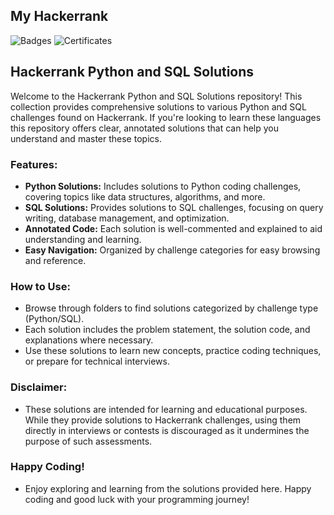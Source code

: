 ## My Hackerrank

![Badges](https://github.com/user-attachments/assets/1ec5b6d7-7a8b-4c7d-a9e0-701c72b24da0)    ![Certificates](https://github.com/user-attachments/assets/f01cee3a-4e13-4a14-9a7c-275119aa475d)


## Hackerrank Python and SQL Solutions

Welcome to the Hackerrank Python and SQL Solutions repository! This collection provides comprehensive solutions to various Python and SQL challenges found on Hackerrank. If you're looking to learn these languages this repository offers clear, annotated solutions that can help you understand and master these topics.

### Features:
- **Python Solutions:** Includes solutions to Python coding challenges, covering topics like data structures, algorithms, and more.
- **SQL Solutions:** Provides solutions to SQL challenges, focusing on query writing, database management, and optimization.
- **Annotated Code:** Each solution is well-commented and explained to aid understanding and learning.
- **Easy Navigation:** Organized by challenge categories for easy browsing and reference.

### How to Use:
- Browse through folders to find solutions categorized by challenge type (Python/SQL).
- Each solution includes the problem statement, the solution code, and explanations where necessary.
- Use these solutions to learn new concepts, practice coding techniques, or prepare for technical interviews.

### Disclaimer:
- These solutions are intended for learning and educational purposes. While they provide solutions to Hackerrank challenges, using them directly in interviews or contests is discouraged as it undermines the purpose of such assessments.

### Happy Coding!
- Enjoy exploring and learning from the solutions provided here. Happy coding and good luck with your programming journey!
